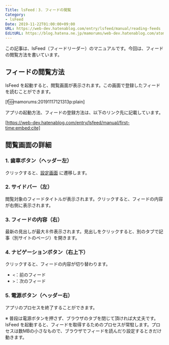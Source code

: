 ```yaml
---
Title: lsFeed：3. フィードの閲覧
Category:
- lsFeed
Date: 2019-11-22T01:00:00+09:00
URL: https://web-dev.hatenablog.com/entry/lsfeed/manual/reading-feeds
EditURL: https://blog.hatena.ne.jp/mamorums/web-dev.hatenablog.com/atom/entry/26006613467116690
---
```


この記事は、lsFeed（フィードリーダー）のマニュアルです。今回は、フィードの閲覧方法を書いています。


## フィードの閲覧方法
lsFeed を起動すると、閲覧画面が表示されます。この画面で登録したフィードを読むことができます。

[f:id:mamorums:20191117121313p:plain]

アプリの起動方法、フィードの登録方法は、以下のリンク先に記載しています。

[https://web-dev.hatenablog.com/entry/lsfeed/manual/first-time:embed:cite]


## 閲覧画面の詳細
### 1. 歯車ボタン（ヘッダー左）
クリックすると、[設定画面](/entry/lsfeed/manual/setting-feeds) に遷移します。

### 2. サイドバー（左）
閲覧対象のフィードタイトルが表示されます。クリックすると、フィードの内容が右側に表示されます。

### 3. フィードの内容（右）
最新の見出しが最大８件表示されます。見出しをクリックすると、別のタブで記事（別サイトのページ）を開きます。

### 4. ナビゲーションボタン（右上下）
クリックすると、フィードの内容が切り替わります。

- `<`：前のフィード
- `>`：次のフィード

### 5. 電源ボタン（ヘッダー右）
アプリのプロセスを終了することができます。

※ 普段は電源ボタンを押さず、ブラウザのタブを閉じて頂ければ大丈夫です。lsFeed を起動すると、フィードを取得するためのプロセスが常駐します。プロセスは数MBの小さなもので、ブラウザでフィードを読んだり設定するときだけ動きます。
